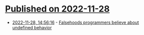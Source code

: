 # [Published on 2022-11-28](index.md)

* [2022-11-28, 14:56:16](https://lobste.rs/s/xz1jen/falsehoods_programmers_believe_about) - [Falsehoods programmers believe about undefined behavior](https://predr.ag/blog/falsehoods-programmers-believe-about-undefined-behavior/)
